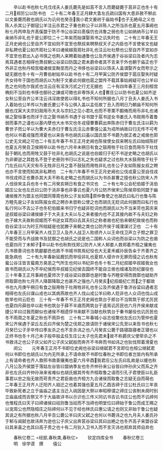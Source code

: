 <!-- { "loadSidebar": true } -->
　　卒以赴书也秋七月戊戌夫人姜氏薨先是如莒不言入而薨疑薨于莒非正也冬十有二月郑厉公以防书也　二十有二年春王正月肆大眚左氏疏曰国有大患非赦不觧此以文姜薨而赦也胡氏以为讥何也癸丑我小君文姜祔于庙始书也子无絶母之义也陈人杀其公子御冦公羊注云杀君之子重也称公子以非陈人之所当杀也夏五月事阙也秋七月丙申及齐髙傒盟于防不书公谷梁曰髙傒伉也讳鲁之弱也冬公如纳纳币公羊曰亲纳币非礼也于是公即位二十二年矣而始谋娶焉书之讥失时也　二十有三年春无王正月史阙也公至自齐不宜如则不宜至也祭叔来聘祭叔天子之内臣也不言使省文也疑非私聘也夏公如齐观社公羊曰诸侯越竟观社非礼也注云社社祭也公至自齐不宜如亦不宜至也君出入必书慎之也荆人来聘着始通鲁也公及齐侯遇于谷谷梁曰及者内为志焉耳遇者志相得也萧叔朝公谷梁曰防国之君未爵命者其不言来于外也朝于庙正也于外非正也秋丹桓宫楹诸侯宜黝垩而丹之书侈也谷梁曰以饰夫人盖谓娶齐女而夸示之疑无据也冬十有一月曹伯射姑卒以赴书也十有二月甲寅公防齐侯盟于扈庄娶失时疑齐女待年于国也而胡氏以为制于文姜此何据也扈之盟传不载其事姑阙疑可也公羊曰危之也何危尔我贰也注云庄有淫泆污贰之行尤无据也　二十有四年春王三月刻桓宫桷刻不当刻也书侈也御孙之諌或可徴也非専饰夫人也曹庄公以防书也夏公如齐逆女秋公至自齐公羊注云讳淫故使若以得礼书也不知何所据也八月丁丑夫人姜氏入书入着始也公羊传以为姜氏要公不与公俱入盖以孟任故丁丑入而明日乃朝庙不知何所据也戊寅大夫宗妇觌用币大夫与宗妇之见小君礼也而不枣栗不腵脩而用币非礼也诸侯之娶恒事也而详于庄之娶书纳币书遇于谷书盟于扈书逆女书姜氏入书觌用币着鲁弱而事齐之谨也以基内孽也大水书灾也冬戎侵曹曹羁出奔陈赤归于曹左氏注以羁为曹世子而公羊以为曹大夫赤归于曹左氏注云赤曹僖公盖为戎所纳故曰归无传不可考也何以书着戎强而滑夏也以来告书也胡氏曰虽以国氏皆不书爵为居正者之戒凿也郭公史无文阙之可也二十有五年春不书王正月史阙也陈侯使女叔来聘左氏曰始结陈好也夏五月癸丑卫侯朔卒以赴书也六月辛未朔日有食之鼓用牲于社日食而用币于社伐鼔于朝礼也而用牲又鼓于社非礼也胡氏之说是也伯姬归于杞不书逆史略之也胡氏以为非卿逆之其姓名不登于史册则书归以志礼之失也疑求之过也秋大水鼓用牲于社于门左氏曰凡天灾有币无牲非日月之眚不鼓鼔而用牲非礼也冬公子友如陈报女叔之聘也亦不言使而知其非私聘也　二十有六年春不书王正月史阙也公伐戎夏公至自伐戎书伐戎师正也曹杀其大夫不称名史略之也而胡氏以为书杀甚曹之擅也秋公防宋人齐人伐徐宋主兵也冬十有二月癸亥朔日有食之书灾也　二十有七年公会杞伯姬于洮伯姬庄公女也左氏曰公防于洮非事也非事讥也夏六月公防齐侯宋公陈侯郑伯同盟于幽诸侯推齐为盟主也同盟同尊周也秋公子友如陈原仲鲁使之也胡氏曰私行也鲁与陈方睦先是公子友如陈报女叔之聘亦未尝称公使之也而胡氏无贬词此何据而曰私行也私行何以不去公子也冬杞伯姬来书归宁也疑非贬词也而胡氏以为不当来苛也莒庆来逆叔姬谷梁曰诸侯嫁子于大夫主大夫以与之来者接内也不正其接内故不与夫妇之称也子嫁大夫故称叔姬而不书逆女耳而曰去其夫妇之称者凿也杞伯来朝杞故侯也而称伯谷梁注以为时王所绌疑是也犹滕子来朝之类也公防齐侯于城濮谋讨卫也　二十有八年春王三月甲寅齐人伐卫卫人及齐人战卫人败绩齐人以王命伐卫声立子颓之罪卫不能受而与齐战故书及犹御之也胡氏之说是也二国称人众词也而谷梁以为防之也凿也夏四月丁未邾子卒以赴书也秋荆伐郑公防齐人宋人邾娄人救郑着齐桓之攘夷也凡书救善词也冬筑郿郿邑也故不书城书筑焉纪役也大无麦禾臧孙辰告籴于齐善齐之能急病也　二十有九年春新延厩饥而举役非礼也夏郑人侵许许无罪而侵之讥也秋有蜚公谷注皆言蜚南方臭恶之气所生也何以书纪异也冬十有二月纪叔姬卒叔姬我女也故书而胡氏以为不卒纪侯而卒叔姬见纪侯去国终不能自立凿也城诸及防纪屡役也　三十年春王正月事阙也夏师次于成谷梁曰救鄣也是时鲁与齐睦安得而救鄣也疑助齐师取鄣也秋七月齐人降鄣降取之也甚齐之强也八月癸亥纪叔姬纪亡而之于酅故书也九月庚午朔日有食之鼔用牲于社用牲非礼也冬公及齐侯遇于鲁济谷梁曰遇者志相得也左氏曰谋山戎也以其病燕故也齐人伐山戎公羊曰称人贬非也人众词也伐山戎胜举也何云贬也　三十有一年春不书王正月史阙也筑台于郎台不当筑筑于郎尤厉民也夏四月薛伯卒以赴书也筑台于薛不半歳而两筑台于逺焉讥厉民也六月齐侯来献戎捷公羊曰过我而献似也诸侯不相遗俘书来献不当献也秋筑台于秦书屡役也讥厉民也冬不雨周之冬夏之秋也不雨异也　三十有二年春城小谷志役繁也左氏曰为管仲也夏宋公齐侯遇于梁丘左氏曰齐侯为楚之伐郑之故请防于诸侯宋公先至以来告书也秋七月癸巳公子牙卒传曰季友杀之也不言杀讳之也八月癸亥公薨于路寝路寝者正寝也以正终书也冬十月己未子般卒般孟任生庄公太子也先君未故不称爵庆父使荦杀之不书救讳之也公子庆父如齐公子庆父弑般而奔齐不书奔而书如讳之也狄伐邢着滑夏也
　　闵公
　　元年春王正月不书即位史阙也谷梁曰继弑君不言即位也桓公继弑君何以书即位也胡氏以为内无所承上不请命故不书即位春秋之书即位者岂皆内有所承上有请命者也齐人救邢书救善攘夷也夏六月辛酉我君庄公左氏曰乱故是以缓也秋八月公及齐侯盟于落姑左谷皆曰盟纳季友也冬齐仲孙来公谷皆曰仲孙庆父而系之齐非也左氏曰齐仲孙湫来省难似也胡氏据其传有齐桓取鲁之语而引孔子君使臣以礼臣事君以忠之指无故而苛责齐之君臣凿也齐桓方九合诸侯而取鲁之志疑无自而萌也　二年春王正月齐人迁阳齐人廹迁之也着其强也夏五月乙酉吉禘于庄公杜氏曰三年丧毕致新死者之立于庙庙之逺主当迁入祧因是大祭以审昭穆谓之禘庄公丧制未阕时别立庙庙成而吉祭又不于大庙故详书以示识也三传义同讥书吉讥书庄公也而不讥禘何也惟程氏曰天子曰禘诸侯曰祫则鲁当祫而不当禘也明堂位曰禘始于鲁公而成王赐之以宠周公也然隐桓庄之际禘何以不见于经也林氏曰惠公请之也则又非始于鲁公也疑其说之有所据也秋八月辛丑公薨公羊曰庆父弑之也何以书薨讳之也九月夫人姜氏孙于邾与闻弑也故讳奔为逊也公子庆父出奔莒谷梁曰其曰出絶之也冬齐高子来盟谷梁曰其来喜之也其曰高子贵之也十有二月狄入卫书入而不言灭讳也郑弃其师自弃也

　　春秋亿卷二
<经部,春秋类,春秋亿>
　　钦定四库全书
　　春秋亿卷三
　　明　徐学谟　撰
　　僖公
